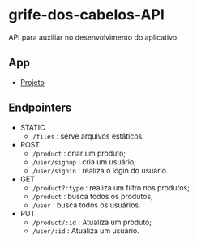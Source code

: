 # grife-dos-cabelos-API
API para auxiliar no desenvolvimento do aplicativo.

## App
 - [Projeto](https://github.com/Maycon-PE/grife-dos-cabelos-App "Ir ao repositório")

## Endpointers

- STATIC
	- `/files` : serve arquivos estáticos.
- POST
	- `/product` : criar um produto;
	- `/user/signup` : cria um usuário;
	- `/user/signin` : realiza o login do usuário.
- GET
	-	`/product?:type` : realiza um filtro nos produtos;
	- `/product` : busca todos os produtos;
	- `/user` : busca todos os usuários.
- PUT
	- `/product/:id` : Atualiza um produto;
	- `/user/:id` : Atualiza um usuário.
